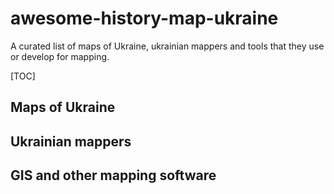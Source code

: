 # awesome-history-map-ukraine

A curated list of maps of Ukraine, ukrainian mappers and tools that they use or develop
for mapping.

[TOC]

## Maps of Ukraine

## Ukrainian mappers

## GIS and other mapping software
